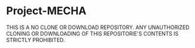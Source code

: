 # Project-MECHA

THIS IS A NO CLONE OR DOWNLOAD REPOSITORY. ANY UNAUTHORIZED CLONING OR DOWNLOADING OF THIS REPOSITORIE'S CONTENTS IS STRICTLY PROHIBITED.
